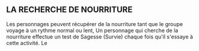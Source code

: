 ## LA RECHERCHE DE NOURRITURE


Les personnages peuvent récupérer de la nourriture tant
que le groupe voyage à un rythme normal ou lent, Un
personnage qui cherche de la nourriture effectue un test de
Sagesse (Survie) chaque fois qu'il s'essaye à cette activité. Le